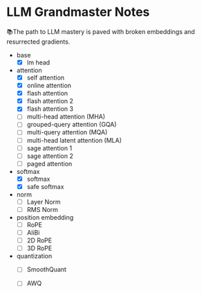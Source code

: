 # LLM Grandmaster Notes

📚The path to LLM mastery is paved with broken embeddings and resurrected gradients.

- base
  + [x] lm head
- attention
  + [x] self attention
  + [x] online attention
  + [x] flash attention
  + [x] flash attention 2
  + [x] flash attention 3
  + [ ] multi-head attention (MHA)
  + [ ] grouped-query attention (GQA)
  + [ ] multi-query attention (MQA)
  + [ ] multi-head latent attention (MLA)
  + [ ] sage attention 1
  + [ ] sage attention 2
  + [ ] paged attention
- softmax
  + [x] softmax
  + [x] safe softmax
- norm
  + [ ] Layer Norm
  + [ ] RMS Norm
- position embedding
  + [ ] RoPE
  + [ ] AliBi
  + [ ] 2D RoPE
  + [ ] 3D RoPE
- quantization
  + [ ] SmoothQuant
  + [ ] AWQ
  

